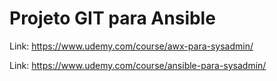 # Projeto GIT para Ansible
Link: https://www.udemy.com/course/awx-para-sysadmin/

Link: https://www.udemy.com/course/ansible-para-sysadmin/
